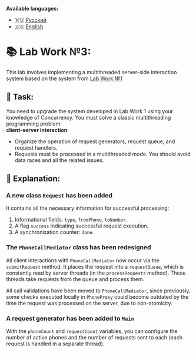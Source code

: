 **Available languages:**
- 🇷🇺 [Русский](README.md)
- 🇺🇸 [English](README_EN.md)

# 📚 Lab Work №3:
This lab involves implementing a multithreaded server-side interaction system based on the system from
[Lab Work №1](https://github.com/alkasadist/Java_lab1_Patterns)

## 🧩 Task:
You need to upgrade the system developed in Lab Work 1 using your knowledge of Concurrency.
You must solve a classic multithreading programming problem:  
**client-server interaction**:
- Organize the operation of request generators, request queue, and request handlers.
- Requests must be processed in a multithreaded mode. You should avoid data races and all the related issues.

## 📖 Explanation:
### A new class `Request` has been added
It contains all the necessary information for successful processing:
1. Informational fields: `type`, `fromPhone`, `toNumber`.
2. A flag `success` indicating successful request execution.
3. A synchronization counter: `done`.

### The `PhoneCallMediator` class has been redesigned
All client interactions with `PhoneCallMediator` now occur via the `submitRequest` method. 
It places the request into a `requestQueue`, which is constantly read by server threads 
(in the `processRequests` method). These threads take requests from the queue and process them.

All call validations have been moved to `PhoneCallMediator`, since previously, some checks 
executed locally in `PhoneProxy` could become outdated by the time the request was processed 
on the server, due to non-atomicity.

### A request generator has been added to `Main`
With the `phoneCount` and `requestCount` variables, you can configure the number of active phones 
and the number of requests sent to each (each request is handled in a separate thread).
